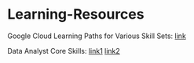# Learning-Resources

Google Cloud Learning Paths for Various Skill Sets: [link](https://www.cloudskillsboost.google/)

Data Analyst Core Skills: [link1](https://www.youtube.com/watch?v=8rO7ztF4NtU&list=PLUaB-1hjhk8H48Pj32z4GZgGWyylqv85f&index=12) [link2](https://www.youtube.com/@AlexTheAnalyst/playlists)
